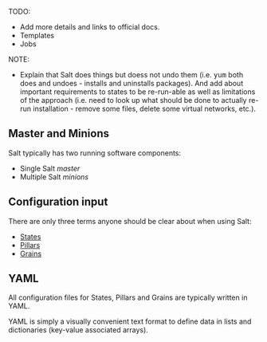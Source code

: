 
TODO:
* Add more details and links to official docs.
* Templates
* Jobs

NOTE:
* Explain that Salt does things but doess not undo them (i.e. <tt>yum</tt> both does and undoes - installs and uninstalls packages). And add about important requirements to states to be re-run-able as well as limitations of the approach (i.e. need to look up what should be done to actually re-run installation - remove some files, delete some virtual networks, etc.).

## Master and Minions

Salt typically has two running software components:
* Single Salt *master*
* Multiple Salt *minions*

## Configuration input

There are only three terms anyone should be clear about when using Salt:

* [States](http://docs.saltstack.com/en/latest/topics/tutorials/starting_states.html)
* [Pillars](http://docs.saltstack.com/en/latest/topics/tutorials/pillar.html)
* [Grains](http://docs.saltstack.com/en/latest/topics/targeting/grains.html)

## YAML

All configuration files for States, Pillars and Grains are typically written in YAML.

YAML is simply a visually convenient text format to define data in lists and dictionaries (key-value associated arrays).




